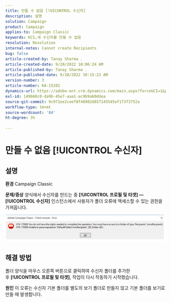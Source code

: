 ```yaml
---
title: 만들 수 없음 [!UICONTROL 수신자]
description: 설명
solution: Campaign
product: Campaign
applies-to: Campaign Classic
keywords: KCS,새 수신자를 만들 수 없음
resolution: Resolution
internal-notes: Cannot create Recipients
bug: false
article-created-by: Tanay Sharma .
article-created-date: 9/20/2022 10:06:24 AM
article-published-by: Tanay Sharma .
article-published-date: 9/20/2022 10:15:22 AM
version-number: 3
article-number: KA-15202
dynamics-url: https://adobe-ent.crm.dynamics.com/main.aspx?forceUCI=1&pagetype=entityrecord&etn=knowledgearticle&id=687448df-cb38-ed11-9db1-002248086735
exl-id: 149660c0-da9b-45e7-aaa1-ac9b9a60ddea
source-git-commit: 9c971ee2ceef8f48902d857145545ef173f3752a
workflow-type: tm+mt
source-wordcount: '84'
ht-degree: 3%

---
```


# 만들 수 없음 [!UICONTROL 수신자]

## 설명

<b>환경</b>
Campaign Classic


<b>문제/증상</b>
양식에서 수신자를 만드는 중 <b>[!UICONTROL 프로필 및 타겟] — [!UICONTROL 수신자]</b> 인스턴스에서 사용자가 폴더 오류에 액세스할 수 있는 권한을 가져옵니다.



![](assets/___f4809700-cd38-ed11-9db1-002248086735___.png)


## 해결 방법




폴더 양식을 마우스 오른쪽 버튼으로 클릭하여 수신자 폴더를 추가한 후 <b>[!UICONTROL 프로필 및 타겟]</b>, 작업이 다시 작동하기 시작했습니다.


<b>원인</b>
이 오류는 수신자 기본 폴더를 별도의 보기 폴더로 만들지 않고 기본 폴더를 보기로 만들 때 발생합니다.
